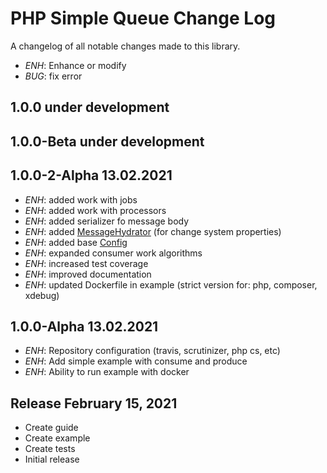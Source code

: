 PHP Simple Queue Change Log
===========================

A changelog of all notable changes made to this library.

- *ENH*: Enhance or modify
- *BUG*: fix error


1.0.0 under development
----------------------


1.0.0-Beta under development
----------------------


1.0.0-2-Alpha 13.02.2021
----------------------
- *ENH*: added work with jobs
- *ENH*: added work with processors
- *ENH*: added serializer fo message body
- *ENH*: added [MessageHydrator](./src/MessageHydrator.php) (for change system properties)
- *ENH*: added base [Config](./src/Config.php)
- *ENH*: expanded consumer work algorithms
- *ENH*: increased test coverage
- *ENH*: improved documentation
- *ENH*: updated Dockerfile in example (strict version for: php, composer, xdebug)


1.0.0-Alpha 13.02.2021
----------------------
- *ENH*: Repository configuration (travis, scrutinizer, php cs, etc)
- *ENH*: Add simple example with consume and produce
- *ENH*: Ability to run example with docker


Release February 15, 2021
-------------------------
- Create guide
- Create example
- Create tests
- Initial release